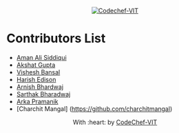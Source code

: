 <p align="center"><a href="https://www.codechefvit.com" target="_blank"><img src="https://s3.amazonaws.com/codechef_shared/sites/all/themes/abessive/logo-3.png" title="CodeChef-VIT" alt="Codechef-VIT"></a>
</p>

# Contributors List
* [Aman Ali Siddiqui](https://github.com/a-ma-n)
* [Akshat Gupta](https://github.com/akshatvg)
* [Vishesh Bansal](https://github.com/VisheshBansal)
* [Harish Edison](https://github.com/harish-edison)
* [Arnish Bhardwaj](https://github.com/Arnish-B)
* [Sarthak Bharadwaj](https://github.com/Sarthakbh321)
* [Arka Pramanik](https://github.com/APXD-git)
* [Charchit Mangal] (https://github.com/charchitmangal)

<p align="center">
	With :heart: by <a href="https://www.codechefvit.com" target="_blank">CodeChef-VIT</a>
</p>
